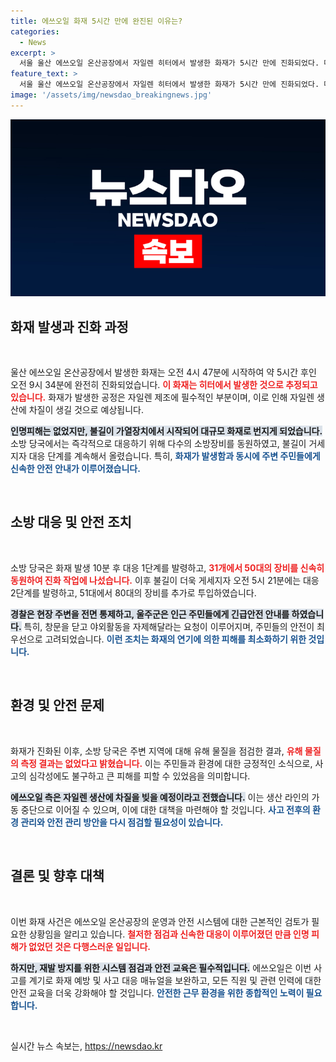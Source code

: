 ```yaml
---
title: 에쓰오일 화재 5시간 만에 완진된 이유는?
categories:
  - News
excerpt: >
  서울 울산 에쓰오일 온산공장에서 자일렌 히터에서 발생한 화재가 5시간 만에 진화되었다. 다행히 인명피해는 없으나, 자일렌 생산에 차질이 우려된다. 유해물질의 안전 검사는 이뤄졌으나, 주변 주민들의 주의가 필요하다.
feature_text: >
  서울 울산 에쓰오일 온산공장에서 자일렌 히터에서 발생한 화재가 5시간 만에 진화되었다. 다행히 인명피해는 없으나, 자일렌 생산에 차질이 우려된다. 유해물질의 안전 검사는 이뤄졌으나, 주변 주민들의 주의가 필요하다.
image: '/assets/img/newsdao_breakingnews.jpg'
---
```


<p><img src="/assets/img/newsdao_breakingnews.jpg" alt="ontimetimes 속보" /></p>

<h2 data-ke-size="size26">화재 발생과 진화 과정</h2>

<p data-ke-size="size16">&nbsp;</p> 

<p>울산 에쓰오일 온산공장에서 발생한 화재는 오전 4시 47분에 시작하여 약 5시간 후인 오전 9시 34분에 완전히 진화되었습니다. <b><span style="color: #ee2323;">이 화재는 히터에서 발생한 것으로 추정되고 있습니다.</span></b> 화재가 발생한 공정은 자일렌 제조에 필수적인 부분이며, 이로 인해 자일렌 생산에 차질이 생길 것으로 예상됩니다. </p>

<p><b><span style="background-color: #21538527;">인명피해는 없었지만, 불길이 가열장치에서 시작되어 대규모 화재로 번지게 되었습니다.</span></b> 소방 당국에서는 즉각적으로 대응하기 위해 다수의 소방장비를 동원하였고, 불길이 거세지자 대응 단계를 계속해서 올렸습니다. 특히, <b><span style="color: #1a5490;">화재가 발생함과 동시에 주변 주민들에게 신속한 안전 안내가 이루어졌습니다.</span></b></p>

<p data-ke-size="size16">&nbsp;</p>

<h2 data-ke-size="size26">소방 대응 및 안전 조치</h2>

<p data-ke-size="size16">&nbsp;</p> 

<p>소방 당국은 화재 발생 10분 후 대응 1단계를 발령하고, <b><span style="color: #ee2323;">31개에서 50대의 장비를 신속히 동원하여 진화 작업에 나섰습니다.</span></b> 이후 불길이 더욱 게세지자 오전 5시 21분에는 대응 2단계를 발령하고, 51대에서 80대의 장비를 추가로 투입하였습니다.</p>

<p><b><span style="background-color: #21538527;">경찰은 현장 주변을 전면 통제하고, 울주군은 인근 주민들에게 긴급안전 안내를 하였습니다.</span></b> 특히, 창문을 닫고 야외활동을 자제해달라는 요청이 이루어지며, 주민들의 안전이 최우선으로 고려되었습니다. <b><span style="color: #1a5490;">이런 조치는 화재의 연기에 의한 피해를 최소화하기 위한 것입니다.</span></b></p>

<p data-ke-size="size16">&nbsp;</p>

<h2 data-ke-size="size26">환경 및 안전 문제</h2>

<p data-ke-size="size16">&nbsp;</p>

<p>화재가 진화된 이후, 소방 당국은 주변 지역에 대해 유해 물질을 점검한 결과, <b><span style="color: #ee2323;">유해 물질의 측정 결과는 없었다고 밝혔습니다.</span></b> 이는 주민들과 환경에 대한 긍정적인 소식으로, 사고의 심각성에도 불구하고 큰 피해를 피할 수 있었음을 의미합니다.</p>

<p><b><span style="background-color: #21538527;">에쓰오일 측은 자일렌 생산에 차질을 빚을 예정이라고 전했습니다.</span></b> 이는 생산 라인의 가동 중단으로 이어질 수 있으며, 이에 대한 대책을 마련해야 할 것입니다. <b><span style="color: #1a5490;">사고 전후의 환경 관리와 안전 관리 방안을 다시 점검할 필요성이 있습니다.</span></b></p>

<p data-ke-size="size16">&nbsp;</p>

<h2 data-ke-size="size26">결론 및 향후 대책</h2>

<p data-ke-size="size16">&nbsp;</p>

<p>이번 화재 사건은 에쓰오일 온산공장의 운영과 안전 시스템에 대한 근본적인 검토가 필요한 상황임을 알리고 있습니다. <b><span style="color: #ee2323;">철저한 점검과 신속한 대응이 이루어졌던 만큼 인명 피해가 없었던 것은 다행스러운 일입니다.</span></b> </p>

<p><b><span style="background-color: #21538527;">하지만, 재발 방지를 위한 시스템 점검과 안전 교육은 필수적입니다.</span></b> 에쓰오일은 이번 사고를 계기로 화재 예방 및 사고 대응 매뉴얼을 보완하고, 모든 직원 및 관련 인력에 대한 안전 교육을 더욱 강화해야 할 것입니다. <b><span style="color: #1a5490;">안전한 근무 환경을 위한 종합적인 노력이 필요합니다.</span></b> </p>

<p data-ke-size="size16">&nbsp;</p>
실시간 뉴스 속보는, <a href="https://newsdao.kr" rel="dofollow">https://newsdao.kr</a>


